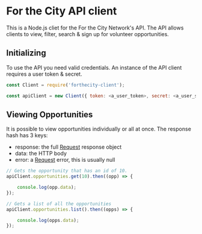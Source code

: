 # For the City API client

This is a Node.js cliet for the For the City Network's API. The API allows clients to view, filter, search & sign up for volunteer opportunities.

## Initializing

To use the API you need valid credentials. An instance of the API client requires a user token & secret.

```javascript
const Client = require('forthecity-client');

const apiClient = new Client({ token: <a_user_token>, secret: <a_user_secet>});
```

## Viewing Opportunities

It is possible to view opportunities individually or all at once. The response hash has 3 keys:

* response: the full [Request](https://www.npmjs.com/package/request) response object
* data: the HTTP body
* error: a [Request](https://www.npmjs.com/package/request) error, this is usually null

```javascript
// Gets the opportunity that has an id of 10.
apiClient.opportunities.get(10).then((opp) => {

    console.log(opp.data);
});

// Gets a list of all the opportunities
apiClient.opportunities.list().then((opps) => {

    console.log(opps.data);
});
```
